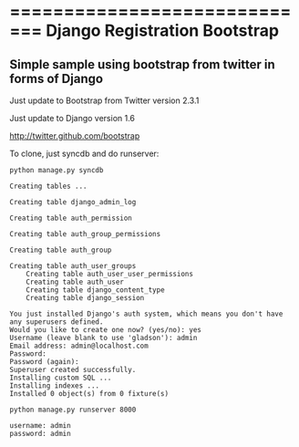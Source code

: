 =============================
Django Registration Bootstrap
=============================
Simple sample using bootstrap from twitter in forms of Django
-------------------------------------------------------------

Just update to Bootstrap from Twitter version 2.3.1

Just update to Django version 1.6

http://twitter.github.com/bootstrap

To clone, just syncdb and do runserver:

	python manage.py syncdb
	
	Creating tables ...
	
	Creating table django_admin_log
	
	Creating table auth_permission
	
	Creating table auth_group_permissions
	
	Creating table auth_group
	
	Creating table auth_user_groups
        Creating table auth_user_user_permissions
        Creating table auth_user
        Creating table django_content_type
        Creating table django_session

	You just installed Django's auth system, which means you don't have any superusers defined.
	Would you like to create one now? (yes/no): yes
	Username (leave blank to use 'gladson'): admin
	Email address: admin@localhost.com
	Password:
	Password (again):
	Superuser created successfully.
	Installing custom SQL ...
	Installing indexes ...
	Installed 0 object(s) from 0 fixture(s)

    python manage.py runserver 8000

	username: admin
	password: admin
